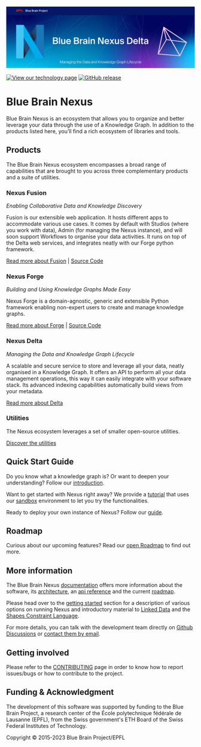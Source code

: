 <p align="center"><img src="docs/src/main/paradox/assets/img/Blue-Brain-Nexus-Delta-Github-Banner.jpg"/></p>

[![View our technology page](https://img.shields.io/badge/technology-Nexus-03ABE9.svg)](https://bluebrainnexus.io/)
[![GitHub release](https://img.shields.io/github/release/BlueBrain/nexus.svg)](https://github.com/BlueBrain/nexus/releases/tag/v1.8.0)

# Blue Brain Nexus

Blue Brain Nexus is an ecosystem that allows you to organize and better leverage your data through the use of a Knowledge Graph. In addition to the products listed here, you’ll find a rich ecosystem of libraries and tools.

## Products

The Blue Brain Nexus ecosystem encompasses a broad range of capabilities that are brought to you across three complementary products and a suite of utilities.

### Nexus Fusion

*Enabling Collaborative Data and Knowledge Discovery*

Fusion is our extensible web application. It hosts different apps to accommodate various use cases. It comes by default with Studios (where you work with data), Admin (for managing the Nexus instance), and will soon support Workflows to organise your data activities. It runs on top of the Delta web services, and integrates neatly with our Forge python framework.

[Read more about Fusion](https://bluebrainnexus.io/docs/fusion/index.html) | [Source Code](https://github.com/BlueBrain/nexus-web)

### Nexus Forge

*Building and Using Knowledge Graphs Made Easy*

Nexus Forge is a domain-agnostic, generic and extensible Python framework enabling non-expert users to create and manage knowledge graphs.

[Read more about Forge](https://bluebrainnexus.io/docs/forge.html) | [Source Code](https://github.com/BlueBrain/nexus-forge)


### Nexus Delta

*Managing the Data and Knowledge Graph Lifecycle*

A scalable and secure service to store and leverage all your data, neatly organised in a Knowledge Graph. It offers an API to perform all your data management operations, this way it can easily integrate with your software stack. Its advanced indexing capabilities automatically build views from your metadata.

[Read more about Delta](https://bluebrainnexus.io/docs/delta/index.html)

### Utilities

The Nexus ecosystem leverages a set of smaller open-source utilities.

[Discover the utilities](https://bluebrainnexus.io/docs/utilities/index.html)

## Quick Start Guide

Do you know what a knowledge graph is? Or want to deepen your understanding? Follow our [introduction](https://bluebrainnexus.io/docs/getting-started/understanding-knowledge-graphs.html).

Want to get started with Nexus right away? We provide a [tutorial](https://bluebrainnexus.io/docs/getting-started/try-nexus.html) that uses our [sandbox](https://sandbox.bluebrainnexus.io/) environment to let you try the functionalities.

Ready to deploy your own instance of Nexus? Follow our [guide](https://bluebrainnexus.io/docs/getting-started/running-nexus/index.html).

## Roadmap

Curious about our upcoming features? Read our [open Roadmap](https://bluebrainnexus.io/docs/roadmap.html) to find out more.

## More information

The Blue Brain Nexus [documentation] offers more information about the software, its [architecture], an [api reference]
and the current [roadmap].

Please head over to the [getting started] section for a description of various options on running Nexus and
introductory material to [Linked Data] and the [Shapes Constraint Language].

For more details, you can talk with the development team directly on [Github Discussions] or [contact them by email][nexus-team-email].

[architecture]: https://bluebrainnexus.io/docs/delta/architecture.html
[documentation]: https://bluebrainnexus.io/docs/
[components]: https://bluebrainnexus.io/docs/index.html#nexus-components
[getting started]: https://bluebrainnexus.io/docs/getting-started/index.html
[api reference]: https://bluebrainnexus.io/docs/delta/api/index.html
[roadmap]: https://bluebrainnexus.io/docs/roadmap.html
[Linked Data]: https://www.w3.org/standards/semanticweb/data
[Shapes Constraint Language]: https://www.w3.org/TR/shacl/
[nexus-team-email]: mailto:bbp-nexus-support@groupes.epfl.ch
[Github Discussions]: https://github.com/BlueBrain/nexus/discussions

## Getting involved

Please refer to the [CONTRIBUTING](CONTRIBUTING.md) page in order to know how to report issues/bugs or how to contribute to the project.

## Funding & Acknowledgment

The development of this software was supported by funding to the Blue Brain Project, a research center of the École polytechnique fédérale de
Lausanne (EPFL), from the Swiss government's ETH Board of the Swiss Federal Institutes of Technology.

Copyright © 2015-2023 Blue Brain Project/EPFL

